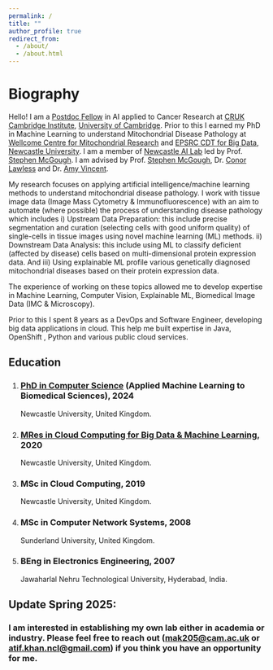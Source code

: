 ```yaml
---
permalink: /
title: ""
author_profile: true
redirect_from: 
  - /about/
  - /about.html
---
```

# <i class="fa fa-cog fa-spin fa-fw"></i> Biography #
Hello! I am a [Postdoc Fellow](https://www.ali-lab.co.uk/people/) in AI applied to Cancer Research at [CRUK Cambridge Institute](https://www.cruk.cam.ac.uk/), [University of Cambridge](https://www.cam.ac.uk/). 
Prior to this I earned my PhD in Machine Learning to understand Mitochondrial Disease Pathology at [Wellcome Centre for Mitochondrial Research](https://www.newcastle-mitochondria.com/) and [EPSRC CDT for Big Data](https://www.ncl.ac.uk/bigdata/), [Newcastle University](https://www.ncl.ac.uk/). I am a member of [Newcastle AI Lab](https://research.ncl.ac.uk/nail/) led by Prof. [Stephen McGough](https://www.ncl.ac.uk/computing/staff/profile/stephenmcgough.html). I am advised by Prof. [Stephen McGough](https://www.ncl.ac.uk/computing/staff/profile/stephenmcgough.html), Dr. [Conor Lawless](https://www.ncl.ac.uk/medical-sciences/people/profile/conorlawless.html) and  Dr. [Amy Vincent](https://www.ncl.ac.uk/medical-sciences/people/profile/amyvincent.html).


My research focuses on applying artificial intelligence/machine learning methods to understand mitochondrial disease pathology. I work with tissue image data (Image Mass Cytometry & Immunofluorescence) with an aim to automate (where possible) the process of understanding disease pathology which includes i) Upstream Data Preparation: this include precise segmentation and curation (selecting cells with good uniform quality) of single-cells in tissue images using novel machine learning (ML) methods. ii) Downstream Data Analysis: this include using ML to classify deficient (affected by disease) cells based on multi-dimensional protein expression data. And iii) Using explainable ML profile various genetically diagnosed mitochondrial diseases based on their protein expression data.

The experience of working on these topics allowed me to develop expertise in Machine Learning, Computer Vision, Explainable ML, Biomedical Image Data (IMC & Microscopy).

Prior to this I spent 8 years as a DevOps and Software Engineer, developing big data applications in cloud. This help me built expertise in Java, OpenShift , Python and various public cloud services.

## Education

1. ### [PhD in Computer Science](https://www.ncl.ac.uk/bigdata/people/people/khanatif.html) (Applied Machine Learning to Biomedical Sciences), 2024
       
    Newcastle University, United Kingdom.
    
2. ### [MRes in Cloud Computing for Big Data & Machine Learning](https://www.ncl.ac.uk/bigdata/people/people/khanatif.html), 2020
    
    
    Newcastle University, United Kingdom.
1. ### MSc in Cloud Computing, 2019
    
    
    Newcastle University, United Kingdom.
1. ### MSc in Computer Network Systems, 2008
    
    
    Sunderland University, United Kingdom.
1. ### BEng in Electronics Engineering, 2007
    
    
    Jawaharlal Nehru Technological University, Hyderabad, India.
## Update Spring 2025:
### I am interested in establishing my own lab either in academia or industry. Please feel free to reach out (mak205@cam.ac.uk or atif.khan.ncl@gmail.com) if you think you have an opportunity for me.
